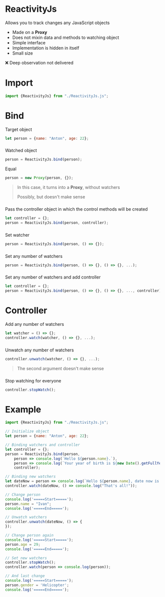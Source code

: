 # ReactivityJs
Allows you to track changes any JavaScript objects

- Made on a __Proxy__
- Does not mixin data and methods to watching object
- Simple interface
- Implementation is hidden in itself
- Small size

:x: Deep observation not delivered

# Import

```javascript
import {ReactivityJs} from "./ReactivityJs.js";
```

# Bind

Target object
```javascript
let person = {name: "Anton", age: 22};
```

###

Watched object
```javascript
person = ReactivityJs.bind(person);
```

Equal
```javascript
person = new Proxy(person, {});
```
> In this case, it turns into a __Proxy__, without watchers
>
> Possibly, but doesn't make sense

###

Pass the controller object in which the control methods will be created
```javascript
let controller = {};
person = ReactivityJs.bind(person, controller);
```

###

Set watcher
```javascript
person = ReactivityJs.bind(person, () => {});
```

###

Set any number of watchers
```javascript
person = ReactivityJs.bind(person, () => {}, () => {}, ...);
```

###

Set any number of watchers and add controller
```javascript
let controller = {};
person = ReactivityJs.bind(person, () => {}, () => {}, ..., controller);
```

# Controller

Add any number of watchers
```javascript
let watcher = () => {};
controller.watch(watcher, () => {}, ...);
```

###

Unwatch any number of watchers
```javascript
controller.unwatch(watcher, () => {}, ...);
```
> The second argument doesn't make sense

###

Stop watching for everyone
```javascript
controller.stopWatch();
```

# Example

```javascript
import {ReactivityJs} from "./ReactivityJs.js";

// Initialize object
let person = {name: "Anton", age: 22};

// Binding watchers and controller
let controller = {};
person = ReactivityJs.bind(person,
    person => console.log(`Hello ${person.name}.`),
    person => console.log(`Your year of birth is ${new Date().getFullYear() - person.age}.`),
    controller);

// Binding new watchers
let dateNow = person => console.log(`Hello ${person.name}, date now is ${new Date().toDateString()}.`);
controller.watch(dateNow, () => console.log("That's all!"));

// Change person
console.log('=====Start=====');
person.name = "Ivan";
console.log('=====End=====');

// Unwatch watchers
controller.unwatch(dateNow, () => {
});

// Change person again
console.log('=====Start=====');
person.age = 29;
console.log('=====End=====');

// Set new watchers
controller.stopWatch();
controller.watch(person => console.log(person));

// And last change
console.log('=====Start=====');
person.gender = 'Helicopter';
console.log('=====End=====');
```